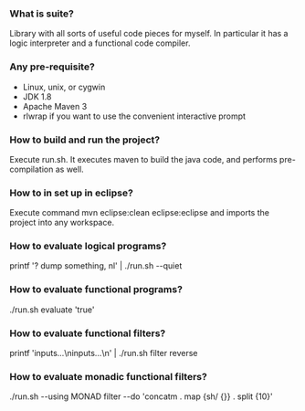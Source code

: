 ### What is suite?

Library with all sorts of useful code pieces for myself. In particular it has a logic interpreter and a functional code compiler.

### Any pre-requisite?

- Linux, unix, or cygwin
- JDK 1.8
- Apache Maven 3
- rlwrap if you want to use the convenient interactive prompt

### How to build and run the project?

Execute run.sh. It executes maven to build the java code, and performs pre-compilation as well.


### How to in set up in eclipse?

Execute command
mvn eclipse:clean eclipse:eclipse
and imports the project into any workspace.


### How to evaluate logical programs?

printf '? dump something, nl' | ./run.sh --quiet


### How to evaluate functional programs?

./run.sh evaluate 'true'


### How to evaluate functional filters?

printf 'inputs...\ninputs...\n' | ./run.sh filter reverse


### How to evaluate monadic functional filters?

./run.sh --using MONAD filter --do 'concatm . map {sh/ {}} . split {10}'
